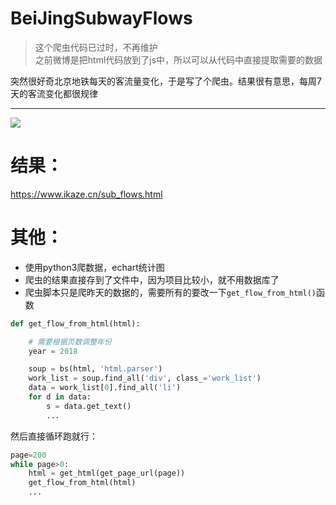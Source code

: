 # BeiJingSubwayFlows

> 这个爬虫代码已过时，不再维护  
> 之前微博是把html代码放到了js中，所以可以从代码中直接提取需要的数据

突然很好奇北京地铁每天的客流量变化，于是写了个爬虫。结果很有意思，每周7天的客流变化都很规律

---

<img src="https://github.com/gojuukaze/BeiJingSubwayFlows/blob/master//tu.png?raw=true">

# 结果：
https://www.ikaze.cn/sub_flows.html  

# 其他：
* 使用python3爬数据，echart统计图  
* 爬虫的结果直接存到了文件中，因为项目比较小，就不用数据库了  
* 爬虫脚本只是爬昨天的数据的，需要所有的要改一下`get_flow_from_html()`函数
```python
def get_flow_from_html(html):

    # 需要根据页数调整年份
    year = 2018

    soup = bs(html, 'html.parser')
    work_list = soup.find_all('div', class_='work_list')
    data = work_list[0].find_all('li')
    for d in data:
        s = data.get_text()
        ...
```

然后直接循环跑就行：
```python
page=200
while page>0:
    html = get_html(get_page_url(page))
    get_flow_from_html(html)
    ...
```

